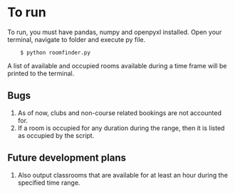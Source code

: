 # To run
To run, you must have pandas, numpy and openpyxl installed. 
Open your terminal, navigate to folder and execute py file.
```
    $ python roomfinder.py
```
A list of available and occupied rooms available during a time frame will be printed to the terminal.

## Bugs
1. As of now, clubs and non-course related bookings are not accounted for. 
2. If a room is occupied for any duration during the range, then it is listed as occupied by the script. 

## Future development plans
1. Also output classrooms that are available for at least an hour during the specified time range.

